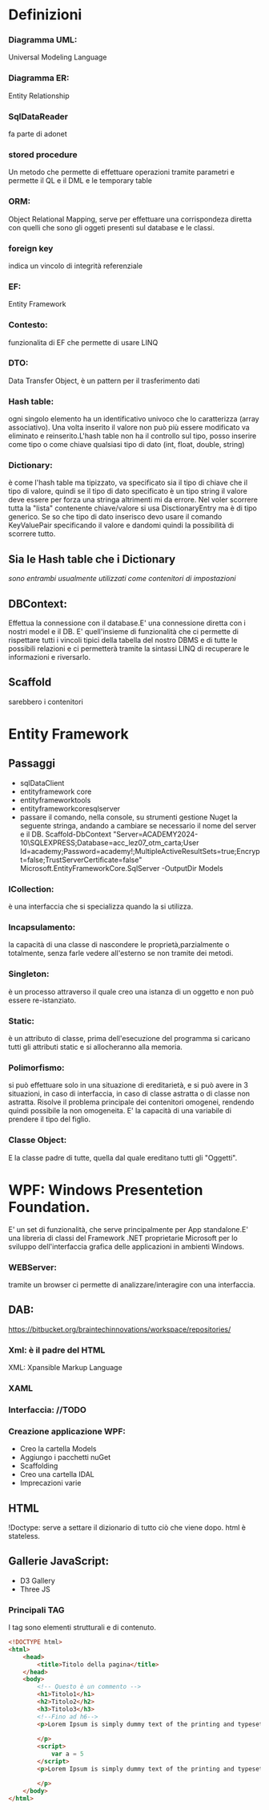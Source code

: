 # Definizioni
### Diagramma UML:
 Universal Modeling Language
### Diagramma ER:
 Entity Relationship
### SqlDataReader 
fa parte di adonet

### stored procedure
Un metodo che permette di effettuare operazioni tramite parametri e permette il QL e il DML e le temporary table
###  ORM:
 Object Relational Mapping, serve per effettuare una corrispondeza diretta con quelli che sono gli oggeti presenti sul database e le classi.
 ### foreign key
 indica un vincolo di integrità referenziale 
### EF:
 Entity Framework
### Contesto:
 funzionalita di EF che permette di usare LINQ
### DTO:
 Data Transfer Object, è un pattern per il trasferimento dati
### Hash table:
 ogni singolo elemento ha un identificativo univoco che lo caratterizza (array associativo). Una volta inserito il valore non può più essere modificato va eliminato e reinserito.L'hash table non ha il controllo sul tipo, posso inserire come tipo o come chiave qualsiasi tipo di dato (int, float, double, string)
### Dictionary:
 è come l'hash table ma tipizzato, va specificato sia il tipo di chiave che il tipo di valore, quindi se il tipo di dato specificato è un tipo string il valore deve essere per forza una stringa altrimenti mi da errore. Nel voler scorrere tutta la "lista" contenente chiave/valore si usa DisctionaryEntry ma è di tipo generico. Se so che tipo di dato inserisco devo usare il comando KeyValuePair specificando il valore e dandomi quindi la possibilità di scorrere tutto.
## Sia le Hash table che i Dictionary
 _sono entrambi usualmente utilizzati come contenitori di impostazioni_

## DBContext:
  Effettua la connessione con il database.E' una connessione diretta con i nostri model e il DB. E' quell'insieme di funzionalità che ci permette di rispettare tutti i vincoli tipici della tabella del nostro DBMS e di tutte le possibili relazioni e ci permetterà tramite la sintassi LINQ di recuperare le informazioni e riversarlo.
## Scaffold
 sarebbero i contenitori

# Entity Framework
## Passaggi
- sqlDataClient
- entityframework core
- entityframeworktools
- entityframeworkcoresqlserver
- passare il comando, nella console, su strumenti gestione Nuget la seguente stringa, andando a cambiare se necessario il nome del server e il DB. Scaffold-DbContext "Server=ACADEMY2024-10\SQLEXPRESS;Database=acc_lez07_otm_carta;User Id=academy;Password=academy!;MultipleActiveResultSets=true;Encrypt=false;TrustServerCertificate=false" Microsoft.EntityFrameworkCore.SqlServer -OutputDir Models

### ICollection: 
è una interfaccia che si specializza quando la si utilizza. 

### Incapsulamento:
 la capacità di una classe di nascondere le proprietà,parzialmente o totalmente, senza farle vedere all'esterno se non tramite dei metodi.

### Singleton:
 è un processo attraverso il quale creo una istanza di un oggetto e non può essere re-istanziato.

### Static: 
è un attributo di classe, prima dell'esecuzione del programma si caricano tutti gli attributi static e si allocheranno alla memoria.

### Polimorfismo:
 si può effettuare solo in una situazione di ereditarietà, e si può avere in 3 situazioni, in caso di interfaccia, in caso di classe astratta o di classe non astratta. Risolve il problema principale dei contenitori omogenei, rendendo quindi possibile la non omogeneita. E' la capacità di una variabile di prendere il tipo del figlio.

 ### Classe Object:
 E la classe padre di tutte, quella dal quale ereditano tutti gli "Oggetti".

 # WPF: Windows Presentetion Foundation.
 E' un set di funzionalità, che serve principalmente per App standalone.E' una libreria di classi del Framework .NET proprietarie Microsoft per lo sviluppo dell'interfaccia grafica delle applicazioni in ambienti Windows.
### WEBServer:
tramite un browser ci permette di analizzare/interagire con una interfaccia.

## DAB:
https://bitbucket.org/braintechinnovations/workspace/repositories/

### Xml: è il padre del HTML
XML: Xpansible Markup Language
### XAML

### Interfaccia: //TODO

### Creazione applicazione WPF:
- Creo la cartella Models
- Aggiungo i pacchetti nuGet
- Scaffolding
- Creo una cartella IDAL
- Imprecazioni varie

## HTML
!Doctype: serve a settare il dizionario di tutto ciò che viene dopo.
html è stateless.
## Gallerie JavaScript:
- D3 Gallery
- Three JS
### Principali TAG 
I tag sono elementi strutturali e di contenuto.
```HTML
<!DOCTYPE html>
<html>
    <head>
        <title>Titolo della pagina</title>
    </head>
    <body>
        <!-- Questo è un commento -->
        <h1>Titolo1</h1>
        <h2>Titolo2</h2>
        <h3>Titolo3</h3>
        <!--Fino ad h6-->
        <p>Lorem Ipsum is simply dummy text of the printing and typesetting industry. Lorem Ipsum has been the industry's standard dummy text ever since the 1500s, when an unknown printer took a galley of type and scrambled it to make a type specimen book.
          
        </p>
        <script>
            var a = 5
        </script>
        <p>Lorem Ipsum is simply dummy text of the printing and typesetting industry. Lorem Ipsum has been the industry's standard dummy text ever since the 1500s, when an unknown printer took a galley of type and scrambled it to make a type specimen book.

        </p>
    </body>
</html>
```













